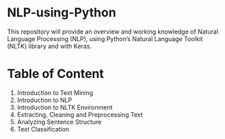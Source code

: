 # NLP-using-Python
This repository will provide an overview and working knowledge of Natural Language Processing (NLP), using Python’s Natural Language Toolkit (NLTK) library and with Keras.

# Table of Content
1. Introduction to Text Mining 
2. Introduction to NLP
3. Introduction to NLTK Environment
4. Extracting, Cleaning and Preprocessing Text
5. Analyzing Sentence Structure
6. Text Classification
